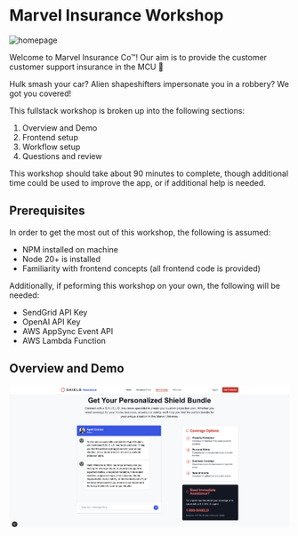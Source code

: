 # Marvel Insurance Workshop

![homepage](./readmeImages/homepage.png)

Welcome to Marvel Insurance Co™! Our aim is to provide the customer customer support insurance in the MCU 🦹

Hulk smash your car? Alien shapeshifters impersonate you in a robbery? We got you covered!

This fullstack workshop is broken up into the following sections:

1. Overview and Demo
2. Frontend setup
3. Workflow setup
4. Questions and review

This workshop should take about 90 minutes to complete, though additional time could be used to improve the app, or if additional help is needed.

## Prerequisites

In order to get the most out of this workshop, the following is assumed:

- NPM installed on machine
- Node 20+ is installed
- Familiarity with frontend concepts (all frontend code is provided)

Additionally, if peforming this workshop on your own, the following will be needed:

- SendGrid API Key
- OpenAI API Key
- AWS AppSync Event API
- AWS Lambda Function

## Overview and Demo

![chatpage](./readmeImages/chat-page.png)
